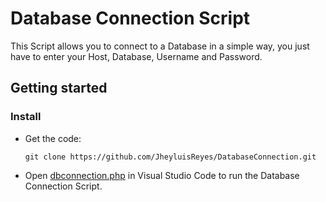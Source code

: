 # Database Connection Script
This Script allows you to connect to a Database in a simple way, you just have to enter your Host, Database, Username and Password.


## Getting started

### Install
- Get the code:

    ```
    git clone https://github.com/JheyluisReyes/DatabaseConnection.git
    ```

- Open [dbconnection.php](dbconnection.php) in Visual Studio Code to run the Database Connection Script.
